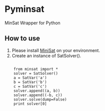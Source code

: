 Pyminsat
====================
MinSat Wrapper for Python

How to use
--------------------
1. Please install [MiniSat](http://minisat.se/Main.html) on your environment.
2. Create an instance of SatSolver().

<pre><code>
    from minsat import *
    solver = SatSolver()
    a = SatVar('a')
    b = SatVar('b')
    c = SatVar('c')
    solver.append((a, b))
    solver.append((-b, c))
    solver.solve(dump=False)
    print solver[0]
</code></pre>
